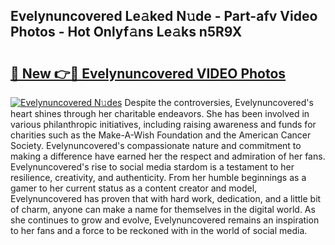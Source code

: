 ## Evelynuncovered Le𝚊ked N𝚞de - Part-afv Video Photos - Hot Onlyf𝚊ns Le𝚊ks n5R9X

# <h2><a href="http://ab88230.deff.icu/?id=Evelynuncovered">🔗 New 👉🔴 Evelynuncovered VIDEO Photos</a></h2>

[![Evelynuncovered N𝚞des](https://i.imgur.com/rIISA9y.gif)](http://ab88230.deff.icu/?id=Evelynuncovered)
Despite the controversies, Evelynuncovered's heart shines through her charitable endeavors. She has been involved in various philanthropic initiatives, including raising awareness and funds for charities such as the Make-A-Wish Foundation and the American Cancer Society. Evelynuncovered's compassionate nature and commitment to making a difference have earned her the respect and admiration of her fans. Evelynuncovered's rise to social media stardom is a testament to her resilience, creativity, and authenticity. From her humble beginnings as a gamer to her current status as a content creator and model, Evelynuncovered has proven that with hard work, dedication, and a little bit of charm, anyone can make a name for themselves in the digital world. As she continues to grow and evolve, Evelynuncovered remains an inspiration to her fans and a force to be reckoned with in the world of social media.
